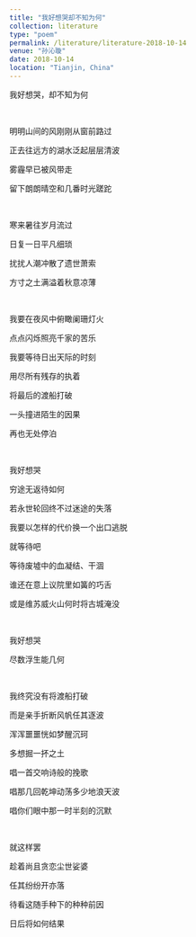```yaml
---
title: "我好想哭却不知为何"
collection: literature
type: "poem"
permalink: /literature/literature-2018-10-14
venue: "孙沁璇"
date: 2018-10-14
location: "Tianjin, China"
---
```


我好想哭，却不知为何

<br>

明明山间的风刚刚从窗前路过

正去往远方的湖水泛起层层清波

雾霾早已被风带走

留下朗朗晴空和几番时光蹉跎

<br>

寒来暑往岁月流过

日复一日平凡细琐

扰扰人潮冲散了遗世萧索

方寸之土满溢着秋意凉薄

<br>

我要在夜风中俯瞰阑珊灯火

点点闪烁照亮千家的苦乐

我要等待日出天际的时刻

用尽所有残存的执着

将最后的渡船打破

一头撞进陌生的因果

再也无处停泊

<br>

我好想哭

穷途无返待如何

若永世轮回终不过迷途的失落

我要以怎样的代价换一个出口逃脱

就等待吧

等待废墟中的血凝结、干涸

谁还在意上议院里如簧的巧舌

或是维苏威火山何时将古城淹没

<br>

我好想哭

尽数浮生能几何

<br>

我终究没有将渡船打破

而是亲手折断风帆任其逐波

浑浑噩噩恍如梦醒沉珂

多想掘一抔之土

唱一首交响诗般的挽歌

唱那几回乾坤动荡多少地浪天波

唱你们眼中那一时半刻的沉默

<br>

就这样罢

趁着尚且贪恋尘世娑婆

任其纷纷开亦落

待看这随手种下的种种前因

日后将如何结果

